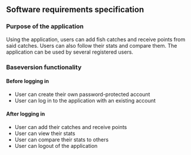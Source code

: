 ## Software requirements specification  
### Purpose of the application  
Using the application, users can add fish catches and receive points from said catches. Users can also follow their stats and compare them. The application can be used by several registered users.  

### Baseversion functionality  
#### Before logging in  
* User can create their own password-protected account  
* User can log in to the application with an existing account  

#### After logging in  
* User can add their catches and receive points  
* User can view their stats  
* User can compare their stats to others  
* User can logout of the application  